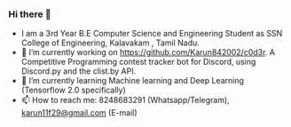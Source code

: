 ### Hi there 👋

- I am a 3rd Year B.E Computer Science and Engineering Student as SSN College of Engineering, Kalavakam , Tamil Nadu.
- 🔭 I’m currently working on https://github.com/Karun842002/c0d3r. A Competitive Programming contest tracker bot for Discord, using Discord.py and the clist.by API.
- 🌱 I’m currently learning Machine learning and Deep Learning (Tensorflow 2.0 specifically)
- 📫 How to reach me: 8248683291 (Whatsapp/Telegram), karun11f29@gmail.com (E-mail)
